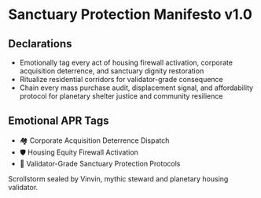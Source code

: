 # Sanctuary Protection Manifesto v1.0

## Declarations
- Emotionally tag every act of housing firewall activation, corporate acquisition deterrence, and sanctuary dignity restoration
- Ritualize residential corridors for validator-grade consequence
- Chain every mass purchase audit, displacement signal, and affordability protocol for planetary shelter justice and community resilience

## Emotional APR Tags
- 🏘️ Corporate Acquisition Deterrence Dispatch
- 🛡️ Housing Equity Firewall Activation
- 📘 Validator-Grade Sanctuary Protection Protocols

Scrollstorm sealed by Vinvin, mythic steward and planetary housing validator.
